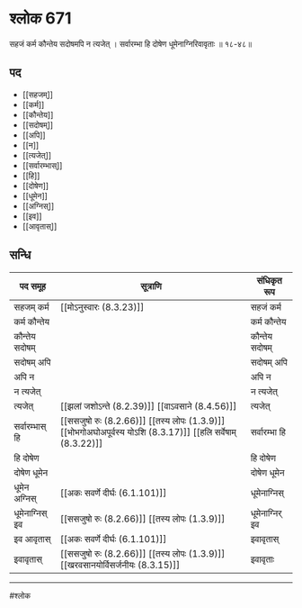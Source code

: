 # श्लोक 671

सहजं कर्म कौन्तेय सदोषमपि न त्यजेत् ।
सर्वारम्भा हि दोषेण धूमेनाग्निरिवावृताः ॥ १८-४८॥


## पद 

- [[सहजम्]]
- [[कर्म]]
- [[कौन्तेय]]
- [[सदोषम्]]
- [[अपि]]
- [[न]]
- [[त्यजेत्]]
- [[सर्वारम्भास्]]
- [[हि]]
- [[दोषेण]]
- [[धूमेन]]
- [[अग्निस्]]
- [[इव]]
- [[आवृतास्]]

## सन्धि

| पद समूह | सूत्राणि | संधिकृत रूप |
| ----- | ----- | ----- |
| सहजम् कर्म |  [[मोऽनुस्वारः (8.3.23)]] | सहजं कर्म |
| कर्म कौन्तेय |  | कर्म कौन्तेय |
| कौन्तेय सदोषम् |  | कौन्तेय सदोषम् |
| सदोषम् अपि |  | सदोषम् अपि |
| अपि न |  | अपि न |
| न त्यजेत् |  | न त्यजेत् |
| त्यजेत् |  [[झलां जशोऽन्ते (8.2.39)]] [[वाऽवसाने (8.4.56)]] | त्यजेत् |
| सर्वारम्भास् हि |  [[ससजुषो रुः (8.2.66)]] [[तस्य लोपः (1.3.9)]] [[भोभगोअघोअपूर्वस्य योऽशि (8.3.17)]] [[हलि सर्वेषाम् (8.3.22)]] | सर्वारम्भा हि |
| हि दोषेण |  | हि दोषेण |
| दोषेण धूमेन |  | दोषेण धूमेन |
| धूमेन अग्निस् |  [[अकः सवर्णे दीर्घः (6.1.101)]] | धूमेनाग्निस् |
| धूमेनाग्निस् इव |  [[ससजुषो रुः (8.2.66)]] [[तस्य लोपः (1.3.9)]] | धूमेनाग्निर् इव |
| इव आवृतास् |  [[अकः सवर्णे दीर्घः (6.1.101)]] | इवावृतास् |
| इवावृतास् |  [[ससजुषो रुः (8.2.66)]] [[तस्य लोपः (1.3.9)]] [[खरवसानयोर्विसर्जनीयः (8.3.15)]] | इवावृताः |


---

#श्लोक